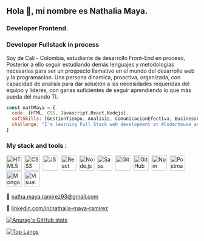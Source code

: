 
## Hola 👋,  mi nombre es Nathalia Maya. 
###  Developer Frontend.
### Developer Fullstack in process

Soy de Cali - Colombia, estudiante de desarrollo Front-End en proceso,
Posterior a ello seguir estudiando demás lenguajes y metodologias necesarias para ser un prospecto llamativo en el mundo del desarrollo web y la programacion. 
Una persona dinamica, proactiva, organizada, con capacidad de analisis para dar solución a las necesidades requeridas del equipo y lideres, con ganas suficientes de seguir aprendiendo lo que más pueda del mundo TI. 

```js
const nathMaya = {
  code: [HTML, CSS, Javascript,React,Nodejs],
  softSkills: [GestionTiempo, Analisis, ComunicacionEfectiva, BusinessAgility]
  challenge: "I'm learning Full Stack web development at #Coderhouse and Frontend Specialization with #Alura, focused on JavaScript and React"
}
```

### My stack and tools :

<div>
  <img src="./images/html5-original.svg" title="HTML5" alt="HTML5" width="40" height="40"/>&nbsp;
  <img src="./images/css3-original.svg"  title="CSS3" alt="CSS3" width="40" height="40"/>&nbsp;
  <img src="./images/javascript-original.svg"  title="JS" alt="JS" width="40" height="40"/>&nbsp;
  <img src="./images/react-original.svg"  title="React" alt="React" width="40" height="40"/>&nbsp;
  <img src="./images/nodejs-original.svg"  title="Node.js" alt="Node.js" width="40" height="40"/>&nbsp;
  <img src="./images/sass-original.svg" title="Sass" alt="Sass" width="40" height="40"/>&nbsp;
  <img src="./images/git-original.svg" title="Git" alt="Git" width="40" height="40"/>&nbsp;
  <img src="./images/github-original.svg" title="GitHub"  alt="GitHub" width="40"/>&nbsp;
  <img src="./images/npm-original.svg" title="Npm" alt="Npm" width="40" height="40"/>&nbsp;
  <img src="./images/postman-original.svg" title="Postman" alt="Postman" width="40" height="40"/>&nbsp;
  <img src="./images/mongodb-original.svg" title="MongoDB" alt="MongoDB" width="40" height="40"/>&nbsp;
  <img src="./images/vscode-original.svg" title="Visual Studio Code" alt="Visual Studio Code" width="40" height="40"/>&nbsp;
</div>

💌 natha.maya.ramirez93@gmail.com

💌 [linkedin.com/in/nathalia-maya-ramirez](https://www.linkedin.com/in/nathalia-maya-ramirez-814245119/)

[![Anurag's GitHub stats](https://github-readme-stats.vercel.app/api?username=Nath-Maya&hide=stars,issues&show_icons=true&theme=merko)](https://github.com/Nath-Maya/github-readme-stats)

[![Top Langs](https://github-readme-stats.vercel.app/api/top-langs/?username=Nath-Maya&layout=compact)](https://github.com/Nath-Maya/github-readme-stats)
